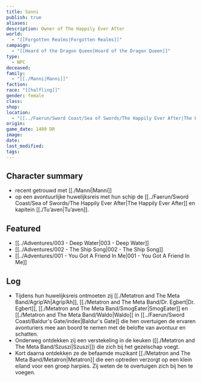 ```yaml
---
title: Sanni
publish: true
aliases: 
description: Owner of The Happily Ever After
world:
  - "[[Forgotten Realms|Forgotten Realms]]"
campaign:
  - "[[Hoard of the Dragon Queen|Hoard of the Dragon Queen]]"
type:
  - NPC
deceased: 
family:
  - "[[./Manni|Manni]]"
faction: 
race: "[[halfling]]"
gender: female
class: 
shop: 
location:
  - "[[../Faerun/Sword Coast/Sea of Swords/The Happily Ever After|The Happily Ever After]]"
origin: 
game_date: 1489 DR
image: 
date: 
last_modified: 
tags: 
---
```


## Character summary
* recent getrouwd met [[./Manni|Manni]]
* op een avontuurlijke huwelijksreis met hun schip de [[../Faerun/Sword Coast/Sea of Swords/The Happily Ever After|The Happily Ever After]] en kapitein [[./Tu’aven|Tu’aven]]. 

## Featured
- [[../Adventures/003 - Deep Water|003 - Deep Water]]
- [[../Adventures/002 - The Ship Song|002 - The Ship Song]]
- [[../Adventures/001 - You Got A Friend In Me|001 - You Got A Friend In Me]]


## Log
* Tijdens hun huwelijksreis ontmoeten zij [[./Metatron and The Meta Band/Agrip’Ah|Agrip’Ah]], [[./Metatron and The Meta Band/Dr. Egbert|Dr. Egbert]], [[./Metatron and The Meta Band/SmogEater|SmogEater]] en [[./Metatron and The Meta Band/Waldo|Waldo]] in [[../Faerun/Sword Coast/Baldur's Gate/index|Baldur's Gate]] die hen overtuigen de ervaren avonturiers mee aan boord te nemen met de belofte van avontuur en schatten. 
* Onderweg ontdekken zij een verstekeling in de keuken ([[./Metatron and The Meta Band/Szuszi|Szuszi]]) die zich bij het gezelschap voegt.
* Kort daarna ontdekken ze de befaamde muzikant [[./Metatron and The Meta Band/Metatron|Metatron]] die een optreden verzorgt op een klein eiland voor een groep harpies. Zij weten de  te overtuigen zich bij hen te voegen. 